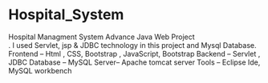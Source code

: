 # Hospital_System
Hospital Managment System Advance Java Web Project <br>. I used Servlet, jsp &amp; JDBC technology in this project and Mysql Database.  Frontend – Html , CSS, Bootstrap , JavaScript, Bootstrap  Backend – Servlet , JDBC  Database – MySQL  Server– Apache tomcat server  Tools – Eclipse Ide, MySQL workbench
